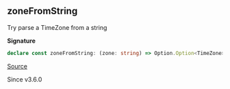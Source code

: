 ## zoneFromString

Try parse a TimeZone from a string

**Signature**

```ts
declare const zoneFromString: (zone: string) => Option.Option<TimeZone>
```

[Source](https://github.com/Effect-TS/effect/tree/main/packages/effect/src/DateTime.ts#L563)

Since v3.6.0